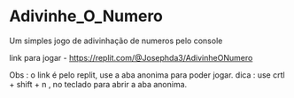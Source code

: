 # Adivinhe_O_Numero
Um simples jogo de adivinhação de numeros pelo console

link para jogar - https://replit.com/@Josephda3/AdivinheONumero

Obs : o link é pelo replit, use a aba anonima para poder jogar.
dica : use crtl + shift + n , no teclado para abrir a aba anonima. 
